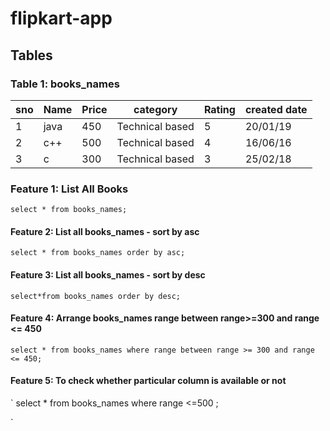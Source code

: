 # flipkart-app

## Tables

### Table 1: books_names
| sno | Name | Price | category | Rating | created date |
| -- | -- | -- | -- | -- | -- |
| 1 | java | 450 | Technical based | 5 | 20/01/19 |
| 2 | c++ | 500 | Technical based | 4 | 16/06/16 |
| 3 | c | 300 | Technical based | 3 | 25/02/18 |
###  Feature 1: List All Books

`
select * from books_names;
`

#### Feature 2: List all books_names - sort by asc

`
select * from books_names order by asc;
`

#### Feature 3: List all books_names - sort by desc

`
select*from books_names order by desc;
`

#### Feature 4: Arrange books_names range between range>=300  and range <= 450

`
select * from books_names where range between range >= 300 and range <= 450;
`

#### Feature 5: To check whether particular column is available or not

`
select * from books_names where range <=500 ;

`

